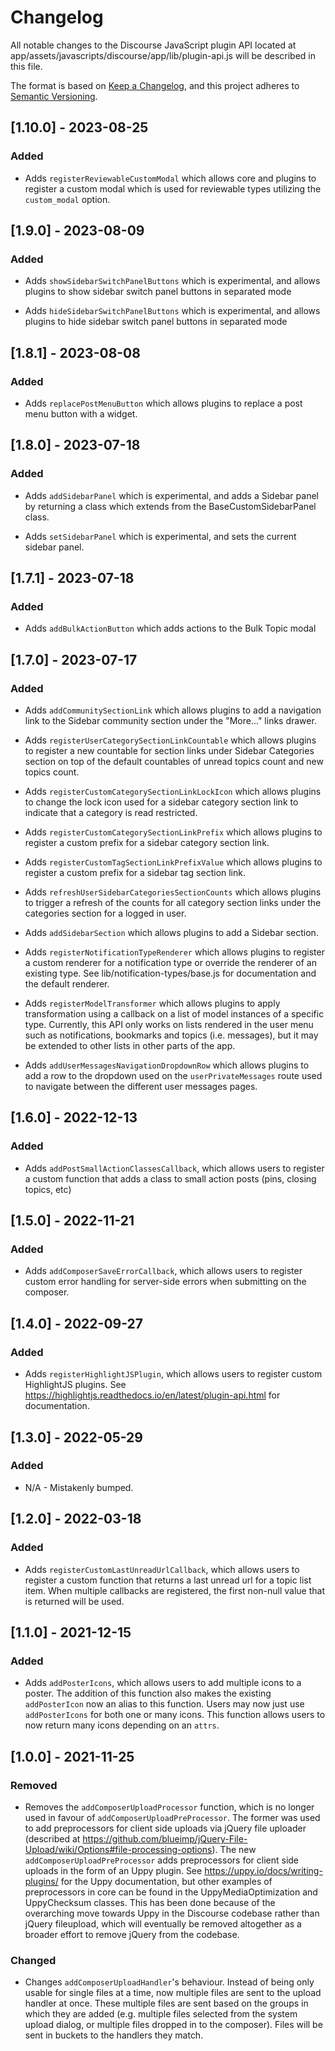 # Changelog

All notable changes to the Discourse JavaScript plugin API located at
app/assets/javascripts/discourse/app/lib/plugin-api.js will be described
in this file.

The format is based on [Keep a Changelog](https://keepachangelog.com/en/1.0.0/),
and this project adheres to [Semantic Versioning](https://semver.org/spec/v2.0.0.html).

## [1.10.0] - 2023-08-25

### Added

- Adds `registerReviewableCustomModal` which allows core and plugins to register a custom modal which is used for reviewable types utilizing the `custom_modal` option.

## [1.9.0] - 2023-08-09

### Added

- Adds `showSidebarSwitchPanelButtons` which is experimental, and allows plugins to show sidebar switch panel buttons in separated mode

- Adds `hideSidebarSwitchPanelButtons` which is experimental, and allows plugins to hide sidebar switch panel buttons in separated mode

## [1.8.1] - 2023-08-08

### Added

- Adds `replacePostMenuButton` which allows plugins to replace a post menu button with a widget.

## [1.8.0] - 2023-07-18

### Added
- Adds `addSidebarPanel` which is experimental, and adds a Sidebar panel by returning a class which extends from the 
  BaseCustomSidebarPanel class.

- Adds `setSidebarPanel` which is experimental, and sets the current sidebar panel.

## [1.7.1] - 2023-07-18

### Added

- Adds `addBulkActionButton` which adds actions to the Bulk Topic modal

## [1.7.0] - 2023-07-17

### Added

- Adds `addCommunitySectionLink` which allows plugins to add a navigation link to the Sidebar community section under
  the "More..." links drawer.

- Adds `registerUserCategorySectionLinkCountable` which allows plugins to register a new countable for section links
  under Sidebar Categories section on top of the default countables of unread topics count and new topics count.

- Adds `registerCustomCategorySectionLinkLockIcon` which allows plugins to change the lock icon used for a sidebar
  category section link to indicate that a category is read restricted.

- Adds `registerCustomCategorySectionLinkPrefix` which allows plugins to register a custom prefix for a sidebar category
  section link.

- Adds `registerCustomTagSectionLinkPrefixValue` which allows plugins to register a custom prefix for a sidebar tag
  section link.

- Adds `refreshUserSidebarCategoriesSectionCounts` which allows plugins to trigger a refresh of the counts for all
  category section links under the categories section for a logged in user.

- Adds `addSidebarSection` which allows plugins to add a Sidebar section.

- Adds `registerNotificationTypeRenderer` which allows plugins to register a custom renderer for a notification type
  or override the renderer of an existing type. See lib/notification-types/base.js for documentation and the default
  renderer.

- Adds `registerModelTransformer` which allows plugins to apply transformation using a callback on a list of model
  instances of a specific type. Currently, this API only works on lists rendered in the user menu such as notifications,
  bookmarks and topics (i.e. messages), but it may be extended to other lists in other parts of the app.

- Adds `addUserMessagesNavigationDropdownRow` which allows plugins to add a row to the dropdown used on the
  `userPrivateMessages` route used to navigate between the different user messages pages.

## [1.6.0] - 2022-12-13

### Added

- Adds `addPostSmallActionClassesCallback`, which allows users to register a custom
  function that adds a class to small action posts (pins, closing topics, etc)

## [1.5.0] - 2022-11-21

### Added

- Adds `addComposerSaveErrorCallback`, which allows users to register custom error handling
  for server-side errors when submitting on the composer.

## [1.4.0] - 2022-09-27

### Added

- Adds `registerHighlightJSPlugin`, which allows users to register custom
  HighlightJS plugins. See https://highlightjs.readthedocs.io/en/latest/plugin-api.html
  for documentation.

## [1.3.0] - 2022-05-29

### Added

- N/A - Mistakenly bumped.

## [1.2.0] - 2022-03-18

### Added

- Adds `registerCustomLastUnreadUrlCallback`, which allows users to register a custom
  function that returns a last unread url for a topic list item. When multiple callbacks
  are registered, the first non-null value that is returned will be used.

## [1.1.0] - 2021-12-15

### Added

- Adds `addPosterIcons`, which allows users to add multiple icons to a poster. The
  addition of this function also makes the existing `addPosterIcon` now an alias to this
  function. Users may now just use `addPosterIcons` for both one or many icons. This
  function allows users to now return many icons depending on an `attrs`.

## [1.0.0] - 2021-11-25

### Removed

- Removes the `addComposerUploadProcessor` function, which is no longer used in
  favour of `addComposerUploadPreProcessor`. The former was used to add preprocessors
  for client side uploads via jQuery file uploader (described at
  https://github.com/blueimp/jQuery-File-Upload/wiki/Options#file-processing-options).
  The new `addComposerUploadPreProcessor` adds preprocessors for client side
  uploads in the form of an Uppy plugin. See https://uppy.io/docs/writing-plugins/
  for the Uppy documentation, but other examples of preprocessors in core can be found
  in the UppyMediaOptimization and UppyChecksum classes. This has been done because
  of the overarching move towards Uppy in the Discourse codebase rather than
  jQuery fileupload, which will eventually be removed altogether as a broader effort
  to remove jQuery from the codebase.

### Changed

- Changes `addComposerUploadHandler`'s behaviour. Instead of being only usable
  for single files at a time, now multiple files are sent to the upload handler
  at once. These multiple files are sent based on the groups in which they are
  added (e.g. multiple files selected from the system upload dialog, or multiple
  files dropped in to the composer). Files will be sent in buckets to the handlers
  they match.
